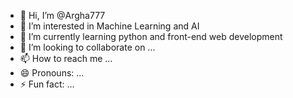 - 👋 Hi, I’m @Argha777
- 👀 I’m interested in Machine Learning and AI
- 🌱 I’m currently learning python and front-end web development
- 💞️ I’m looking to collaborate on ...
- 📫 How to reach me ...
- 😄 Pronouns: ...
- ⚡ Fun fact: ...

<!---
Argha777/Argha777 is a ✨ special ✨ repository because its `README.md` (this file) appears on your GitHub profile.
You can click the Preview link to take a look at your changes.
--->
